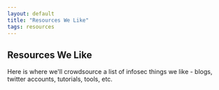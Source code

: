 ```yaml
---
layout: default
title: "Resources We Like"
tags: resources
---
```


## Resources We Like

Here is where we'll crowdsource a list of infosec things we like - blogs, twitter accounts, tutorials, tools, etc.
